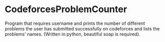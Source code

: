 # CodeforcesProblemCounter
Program that requires username and prints the number of different problems the user has submitted successfully on codeforces and lists the problems' names. (Written in python, beautiful soap is required).
